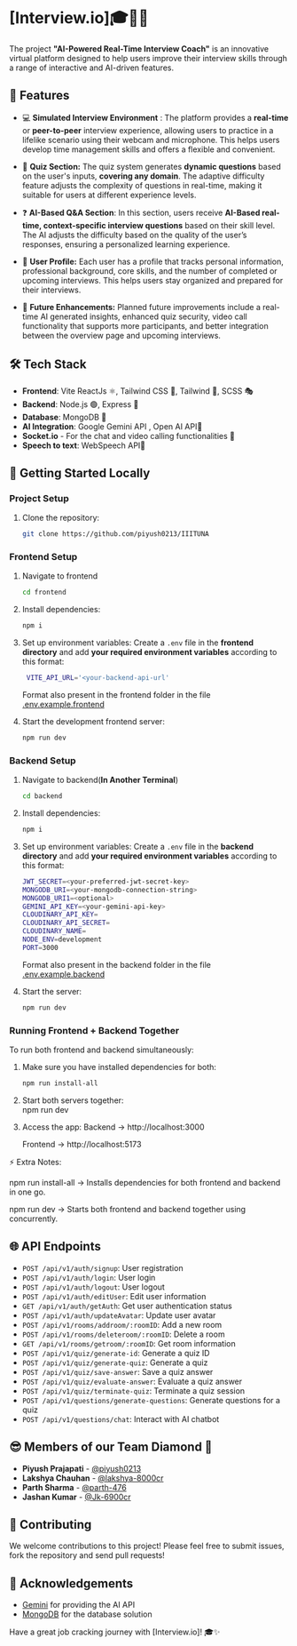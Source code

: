# [Interview.io]🎓🧑‍💻

The project **"AI-Powered Real-Time Interview Coach"** is an innovative virtual platform designed to help users improve their interview skills through a range of interactive and AI-driven features.

## 🌟 Features

- 💻 **Simulated Interview Environment** : The platform provides a **real-time** or **peer-to-peer** interview experience, allowing users to practice in a lifelike scenario using their webcam and microphone. This helps users develop time management skills and offers a flexible and convenient.
- 🤔 **Quiz Section:** The quiz system generates **dynamic questions** based on the user's inputs, **covering any domain**. The adaptive difficulty feature adjusts the complexity of questions in real-time, making it suitable for users at different experience levels.

- ❓ **AI-Based Q&A Section**: In this section, users receive **AI-Based real-time, context-specific interview questions** based on their skill level. The AI adjusts the difficulty based on the quality of the user’s responses, ensuring a personalized learning experience.

- 🤵 **User Profile:** Each user has a profile that tracks personal information, professional background, core skills, and the number of completed or upcoming interviews. This helps users stay organized and prepared for their interviews.

- 🚀 **Future Enhancements:** Planned future improvements include a real-time AI generated insights, enhanced quiz security, video call functionality that supports more participants, and better integration between the overview page and upcoming interviews.

## 🛠️ Tech Stack

- **Frontend**: Vite ReactJs ⚛️, Tailwind CSS 🎨, Tailwind 🔄, SCSS 🎭
- **Backend**: Node.js 🟢, Express 🚂
- **Database**: MongoDB 🍃
- **AI Integration**: Google Gemini API , Open AI API🧠
- **Socket.io** - For the chat and video calling functionalities 💬
- **Speech to text**: WebSpeech API🧠

## 🚀 Getting Started Locally

### Project Setup

1. Clone the repository:

   ```bash
   git clone https://github.com/piyush0213/IIITUNA
   ```

### Frontend Setup

1. Navigate to frontend

   ```bash
   cd frontend
   ```

2. Install dependencies:

   ```bash
   npm i
   ```

3. Set up environment variables:
   Create a `.env` file in the **frontend directory** and add **your required environment variables** according to this format:

   ```bash
    VITE_API_URL='<your-backend-api-url'
   ```

   Format also present in the frontend folder in the file [.env.example.frontend](./frontend/.env.example.frontend)
   <br>

4. Start the development frontend server:
   ```bash
   npm run dev
   ```

### Backend Setup

1. Navigate to backend(**In Another Terminal**)

   ```bash
   cd backend
   ```

2. Install dependencies:

   ```bash
   npm i
   ```

3. Set up environment variables:
   Create a `.env` file in the **backend directory** and add **your required environment variables** according to this format:

   ```bash
   JWT_SECRET=<your-preferred-jwt-secret-key>
   MONGODB_URI=<your-mongodb-connection-string>
   MONGODB_URI1=<optional>
   GEMINI_API_KEY=<your-gemini-api-key>
   CLOUDINARY_API_KEY=
   CLOUDINARY_API_SECRET=
   CLOUDINARY_NAME=
   NODE_ENV=development
   PORT=3000
   ```

   Format also present in the backend folder in the file [.env.example.backend](./backend/.env.example.backend)
   <br>

4. Start the server:
   ```bash
   npm run dev
   ```

### Running Frontend + Backend Together

To run both frontend and backend simultaneously:

1. Make sure you have installed dependencies for both:

   ```bash
   npm run install-all

   ```

2. Start both servers together:  
   npm run dev

3. Access the app:
   Backend → http://localhost:3000

   Frontend → http://localhost:5173

⚡ Extra Notes:

npm run install-all → Installs dependencies for both frontend and backend in one go.

npm run dev → Starts both frontend and backend together using concurrently.

## 🌐 API Endpoints

- `POST /api/v1/auth/signup`: User registration
- `POST /api/v1/auth/login`: User login
- `POST /api/v1/auth/logout`: User logout
- `POST /api/v1/auth/editUser`: Edit user information
- `GET /api/v1/auth/getAuth`: Get user authentication status
- `POST /api/v1/auth/updateAvatar`: Update user avatar
- `POST /api/v1/rooms/addroom/:roomID`: Add a new room
- `POST /api/v1/rooms/deleteroom/:roomID`: Delete a room
- `GET /api/v1/rooms/getroom/:roomID`: Get room information
- `POST /api/v1/quiz/generate-id`: Generate a quiz ID
- `POST /api/v1/quiz/generate-quiz`: Generate a quiz
- `POST /api/v1/quiz/save-answer`: Save a quiz answer
- `POST /api/v1/quiz/evaluate-answer`: Evaluate a quiz answer
- `POST /api/v1/quiz/terminate-quiz`: Terminate a quiz session
- `POST /api/v1/questions/generate-questions`: Generate questions for a quiz
- `POST /api/v1/questions/chat`: Interact with AI chatbot

## 😎 Members of our Team Diamond 👥

- **Piyush Prajapati** - [@piyush0213](https://github.com/piyush0213)
- **Lakshya Chauhan** - [@lakshya-8000cr](https://github.com/lakshya-8000cr)
- **Parth Sharma** - [@parth-476](https://github.com/parth-476)
- **Jashan Kumar** - [@Jk-6900cr](https://github.com/Jk-6900cr)

## 🤝 Contributing

We welcome contributions to this project! Please feel free to submit issues, fork the repository and send pull requests!

## 🙏 Acknowledgements

- [Gemini](https://cohere.ai/) for providing the AI API
- [MongoDB](https://www.mongodb.com/) for the database solution

Have a great job cracking journey with [Interview.io]! 🎓✨
